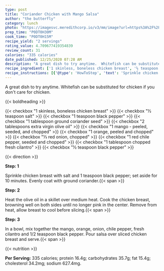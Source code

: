 ```yaml
---
type: post
title: "Coriander Chicken with Mango Salsa"
author: "the butterfly"
category: lunch
photo: "https://imagesvc.meredithcorp.io/v3/mm/image?url=https%3A%2F%2Fimages.media-allrecipes.com%2Fuserphotos%2F1128444.jpg"
prep_time: "P0DT0H30M"
cook_time: "P0DT0H15M"
recipe_yield: "2 servings"
rating_value: 4.709677419354839
review_count: 31
calories: "335 calories"
date_published: 12/25/2020 07:28 AM
description: "A great dish to try anytime.  Whitefish can be substituted for chicken if you don't care for chicken."
recipe_ingredient: ['1 skinless, boneless chicken breast', '½ teaspoon salt', '1 teaspoon black pepper', '1 tablespoon ground coriander seed', '2 tablespoons extra virgin olive oil', '1 mango - peeled, seeded, and chopped', '1 orange, peeled and chopped', '⅓ red onion, chopped', '1 red chile pepper, seeded and chopped', '1 tablespoon chopped fresh cilantro', '½ teaspoon black pepper']
recipe_instructions: [{'@type': 'HowToStep', 'text': 'Sprinkle chicken breast with salt and 1 teaspoon black pepper; set aside for 10 minutes. Evenly coat with ground coriander.\n'}, {'@type': 'HowToStep', 'text': 'Heat the olive oil in a skillet over medium heat. Cook the chicken breast, browning well on both sides until no longer pink in the center. Remove from heat, allow breast to cool before slicing.\n'}, {'@type': 'HowToStep', 'text': 'In a bowl, mix together the mango, orange, onion, chile pepper, fresh cilantro and 1/2 teaspoon black pepper. Pour salsa over sliced chicken breast and serve.\n'}]
---
```


A great dish to try anytime.  Whitefish can be substituted for chicken if you don't care for chicken. 

{{< boldheading >}}

{{< checkbox "1  skinless, boneless chicken breast" >}}
{{< checkbox "½ teaspoon salt" >}}
{{< checkbox "1 teaspoon black pepper" >}}
{{< checkbox "1 tablespoon ground coriander seed" >}}
{{< checkbox "2 tablespoons extra virgin olive oil" >}}
{{< checkbox "1  mango - peeled, seeded, and chopped" >}}
{{< checkbox "1  orange, peeled and chopped" >}}
{{< checkbox "⅓  red onion, chopped" >}}
{{< checkbox "1  red chile pepper, seeded and chopped" >}}
{{< checkbox "1 tablespoon chopped fresh cilantro" >}}
{{< checkbox "½ teaspoon black pepper" >}}


{{< direction >}}

**Step: 1**

Sprinkle chicken breast with salt and 1 teaspoon black pepper; set aside for 10 minutes. Evenly coat with ground coriander.{{< span >}}

**Step: 2**

Heat the olive oil in a skillet over medium heat. Cook the chicken breast, browning well on both sides until no longer pink in the center. Remove from heat, allow breast to cool before slicing.{{< span >}}

**Step: 3**

In a bowl, mix together the mango, orange, onion, chile pepper, fresh cilantro and 1/2 teaspoon black pepper. Pour salsa over sliced chicken breast and serve.{{< span >}}

{{< nutrition >}}

**Per Serving:** 335 calories; protein 16.4g; carbohydrates 35.7g; fat 15.4g; cholesterol 34.2mg; sodium 627.4mg.